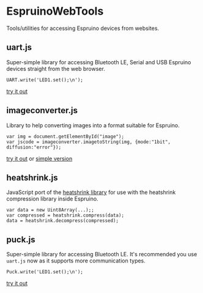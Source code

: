 EspruinoWebTools
================

Tools/utilities for accessing Espruino devices from websites.

## uart.js

Super-simple library for accessing Bluetooth LE, Serial and USB
Espruino devices straight from the web browser.

```
UART.write('LED1.set();\n');
```

[try it out](examples/uart.html)

## imageconverter.js

Library to help converting images into a format suitable for Espruino.

```
var img = document.getElementById("image");
var jscode = imageconverter.imagetoString(img, {mode:"1bit", diffusion:"error"});
```

[try it out](examples/imageconverter.html)
or [simple version](examples/imageconverter.html)

## heatshrink.js

JavaScript port of the [heatshrink library](https://github.com/atomicobject/heatshrink)
for use with the heatshrink compression library inside Espruino.

```
var data = new Uint8Array(...);;
var compressed = heatshrink.compress(data);
data = heatshrink.decompress(compressed);
```

## puck.js

Super-simple library for accessing Bluetooth LE. It's recommended
you use `uart.js` now as it supports more communication types.

```
Puck.write('LED1.set();\n');
```

[try it out](examples/puck.html)
